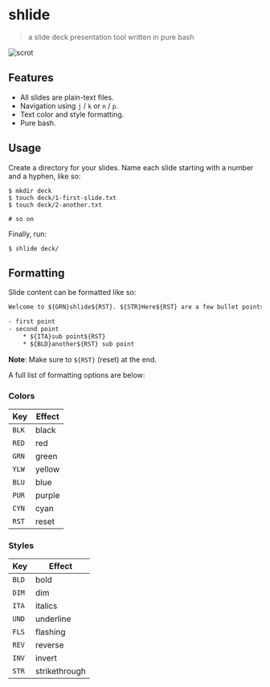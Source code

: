 # shlide
> a slide deck presentation tool written in pure bash

![scrot](https://files.nerdypepper.tech/k7.png)

## Features

- All slides are plain-text files. 
- Navigation using `j` / `k` or `n` / `p`.
- Text color and style formatting. 
- Pure bash.

## Usage

Create a directory for your slides. Name each slide starting with
a number and a hyphen, like so:

```shell
$ mkdir deck
$ touch deck/1-first-slide.txt
$ touch deck/2-another.txt

# so on
```

Finally, run:

```shell
$ shlide deck/
```

## Formatting

Slide content can be formatted like so:

```txt
Welcome to ${GRN}shlide${RST}. ${STR}Here${RST} are a few bullet points:

- first point
- second point
    * ${ITA}sub point${RST}
    * ${BLD}another${RST} sub point
```

**Note**: Make sure to `${RST}` (reset) at the end.

A full list of formatting options are below:

### Colors

|Key|Effect |
|-|-|
| `BLK` | black |
| `RED` | red |
| `GRN` | green |
| `YLW` | yellow |
| `BLU` | blue |
| `PUR` | purple |
| `CYN` | cyan |
| `RST` | reset |

### Styles

|Key|Effect |
|-|-|
| `BLD` | bold |
| `DIM` | dim |
| `ITA` | italics |
| `UND` | underline  |
| `FLS` | flashing |
| `REV` | reverse |
| `INV` | invert |
| `STR` | strikethrough |

